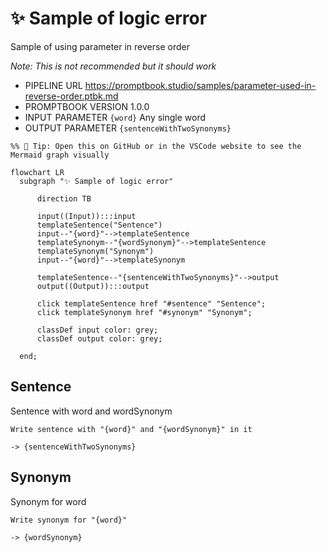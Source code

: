 # ✨ Sample of logic error

Sample of using parameter in reverse order

_Note: This is not recommended but it should work_

-   PIPELINE URL https://promptbook.studio/samples/parameter-used-in-reverse-order.ptbk.md
-   PROMPTBOOK VERSION 1.0.0
-   INPUT  PARAMETER `{word}` Any single word
-   OUTPUT PARAMETER `{sentenceWithTwoSynonyms}`

<!--Graph-->
<!-- ⚠️ WARNING: This section was auto-generated -->

```mermaid
%% 🔮 Tip: Open this on GitHub or in the VSCode website to see the Mermaid graph visually

flowchart LR
  subgraph "✨ Sample of logic error"

      direction TB

      input((Input)):::input
      templateSentence("Sentence")
      input--"{word}"-->templateSentence
      templateSynonym--"{wordSynonym}"-->templateSentence
      templateSynonym("Synonym")
      input--"{word}"-->templateSynonym

      templateSentence--"{sentenceWithTwoSynonyms}"-->output
      output((Output)):::output

      click templateSentence href "#sentence" "Sentence";
      click templateSynonym href "#synonym" "Synonym";

      classDef input color: grey;
      classDef output color: grey;

  end;
```

<!--/Graph-->

## Sentence

Sentence with word and wordSynonym

```text
Write sentence with "{word}" and "{wordSynonym}" in it
```

`-> {sentenceWithTwoSynonyms}`

## Synonym

Synonym for word

```text
Write synonym for "{word}"
```

`-> {wordSynonym}`
